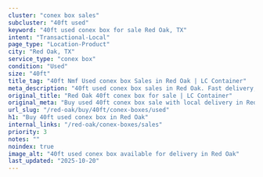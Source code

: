 ```yaml
---
cluster: "conex box sales"
subcluster: "40ft used"
keyword: "40ft used conex box for sale Red Oak, TX"
intent: "Transactional-Local"
page_type: "Location-Product"
city: "Red Oak, TX"
service_type: "conex box"
condition: "Used"
size: "40ft"
title_tag: "40ft Nmf Used conex box Sales in Red Oak | LC Container"
meta_description: "40ft used conex box sales in Red Oak. Fast delivery, competitive pricing. Serving conex boxes area. Quote ID: PPU. Call (214) 524-4168 for your free quote today."
original_title: "Red Oak 40ft conex box for sale | LC Container"
original_meta: "Buy used 40ft conex box sale with local delivery in Red Oak, TX. LC Container — local Since 2003. Request a fast quote today."
url_slug: "/red-oak/buy/40ft/conex-boxes/used"
h1: "Buy 40ft used conex box in Red Oak"
internal_links: "/red-oak/conex-boxes/sales"
priority: 3
notes: ""
noindex: true
image_alt: "40ft used conex box available for delivery in Red Oak"
last_updated: "2025-10-20"
---
```


<!-- TODO: Add unique city/inventory copy, images, and internal links here. -->
